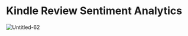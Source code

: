 # Kindle Review Sentiment Analytics

![Untitled-62](https://github.com/user-attachments/assets/8e40638e-3fc5-45b6-8e65-a79fc5ce7af1)
